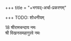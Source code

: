 +++
title = "+भगवद्-अर्चा-प्रकरणम्"

+++
TODO: शोधनीयम्

18 
श्रीरामचन्दाय नमः  
श्री विखनसमहागुरवे नमः  
